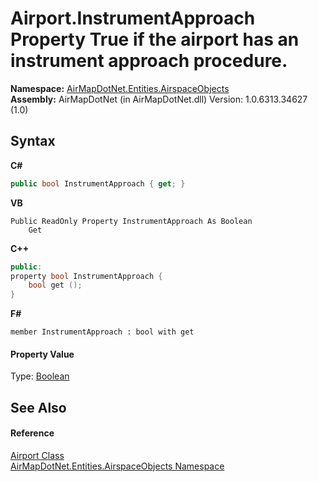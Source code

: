 # Airport.InstrumentApproach Property <b>True</b> if the airport has an instrument approach procedure.

**Namespace:**&nbsp;<a href="4a77b213-9d2c-92a5-aab7-f2f82873a6fe">AirMapDotNet.Entities.AirspaceObjects</a><br />**Assembly:**&nbsp;AirMapDotNet (in AirMapDotNet.dll) Version: 1.0.6313.34627 (1.0)

## Syntax

**C#**<br />
``` C#
public bool InstrumentApproach { get; }
```

**VB**<br />
``` VB
Public ReadOnly Property InstrumentApproach As Boolean
	Get
```

**C++**<br />
``` C++
public:
property bool InstrumentApproach {
	bool get ();
}
```

**F#**<br />
``` F#
member InstrumentApproach : bool with get

```


#### Property Value
Type: <a href="http://msdn2.microsoft.com/en-us/library/a28wyd50" target="_blank">Boolean</a>

## See Also


#### Reference
<a href="3a587e92-0b6f-5984-7614-b71eea1f1ba7">Airport Class</a><br /><a href="4a77b213-9d2c-92a5-aab7-f2f82873a6fe">AirMapDotNet.Entities.AirspaceObjects Namespace</a><br />